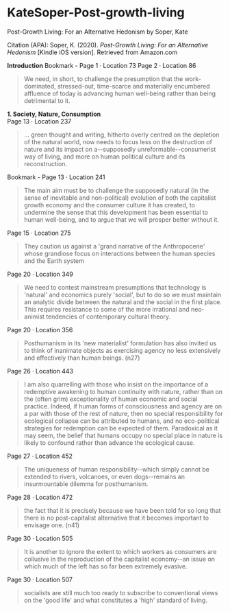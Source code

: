 # KateSoper-Post-growth-living  

Post-Growth Living: For an Alternative Hedonism
  by Soper, Kate

Citation (APA): Soper, K. (2020). *Post-Growth Living: For an
Alternative Hedonism* \[Kindle iOS version\]. Retrieved from Amazon.com

**Introduction**
Bookmark - Page 1 · Location 73
Page 2 · Location 86
> We need, in short, to challenge the presumption that the work-dominated, stressed-out, time-scarce and materially encumbered affluence of today is advancing human well-being rather than being detrimental to it.  

**1\. Society, Nature, Consumption**  
Page 13 · Location 237
> ... green thought and writing, hitherto overly centred on the depletion of the natural world, now needs to focus less on the destruction of nature and its impact on a--supposedly unreformable--consumerist way of living, and more on human political culture and its reconstruction.  

Bookmark - Page 13 · Location 241
> The main aim must be to challenge the supposedly natural (in the sense
of inevitable and non-political) evolution of both  the capitalist growth economy and the consumer culture it has created, to undermine the sense that this development has been essential to human well-being, and to argue that we will prosper better without it.  


Page 15 · Location 275
> They caution us against a 'grand narrative of the Anthropocene' whose
grandiose focus on interactions between the human species and the Earth
system  

Page 20 · Location 349
> We need to contest mainstream presumptions that technology is 'natural'
and economics purely 'social', but to do so we must maintain an analytic
divide between the natural and the social in the first place. This
requires resistance to some of the more irrational and neo-animist
tendencies of contemporary cultural theory.  

Page 20 · Location 356
> Posthumanism in its 'new materialist' formulation has also invited us to
think of inanimate objects as exercising agency no less extensively and
effectively than human beings. (n27)  

Page 26 · Location 443
> I am also quarrelling with those who insist on the importance of a
redemptive awakening to human continuity with nature, rather than on the
(often grim) exceptionality of human economic and social practice.
Indeed, if human forms of consciousness and agency are on a par with
those of the rest of nature, then no special responsibility for
ecological collapse can be attributed to humans, and no eco-political
strategies for redemption can be expected of them. Paradoxical as it may
seem, the belief that humans occupy no special place in nature is likely
to confound rather than advance the ecological cause.  

 Page 27 · Location 452
> The uniqueness of human responsibility--which simply cannot be extended
to rivers, volcanoes, or even dogs--remains an insurmountable dilemma
for posthumanism.  

Page 28 · Location 472
> the fact that it is precisely because we have been told for so long that
there is no post-capitalist alternative that it becomes important to
envisage one. (n41)  

Page 30 · Location 505
> It is another to ignore the extent to which workers as consumers are
collusive in the reproduction of the capitalist economy--an issue on
which much of the left has so far been extremely evasive.  

 Page 30 · Location 507
>socialists are still much too ready to subscribe to conventional views
on the 'good life' and what constitutes a 'high' standard of living.  

